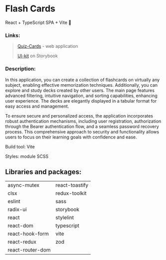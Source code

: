 # Flash Cards

React + TypeScript SPA + Vite 🚀

### Links:
> [Quiz-Cards](https://flashcards-team.vercel.app/sign-in) - web application
> 
> [UI-kit](https://storybook-flash-cards-team.vercel.app/) on Storybook


### Description:

In this application, you can create a collection of flashcards on virtually any subject, enabling effective memorization
techniques. Additionally, you can explore and study decks created by other users. The main page features advanced
filtering, intuitive navigation, and sorting capabilities, enhancing user experience. The decks are elegantly displayed
in a tabular format for easy access and management.

To ensure secure and personalized access, the application incorporates robust authentication mechanisms, including user
registration, authorization through the Bearer authentication flow, and a seamless password recovery process. This
comprehensive approach to security and functionality allows users to focus on their learning goals with confidence and
ease.

Build tool: Vite

Styles: module SCSS

## Libraries and packages:

<table>
  <tr>
    <td>async-mutex</td>
    <td>react-toastify</td>
  </tr>
  <tr>
    <td>clsx</td>
    <td>redux-toolkit</td>
  </tr>  
  <tr>
    <td>eslint</td>
    <td>sass</td>
  </tr>  
  <tr>
    <td>radix-ui</td>
    <td>storybook</td>
  </tr>  
  <tr>
    <td>react</td>
    <td>stylelint</td>
  </tr>  
  <tr>
    <td>react-dom</td>
    <td>typescript</td>
  </tr>  
  <tr>
    <td>react-hook-form</td>
    <td>vite</td>
  </tr>
  <tr>
    <td>react-redux</td>
    <td>zod</td>
  </tr>
  <tr>
    <td>react-router-dom</td>
    <td></td>
  </tr>
</table>